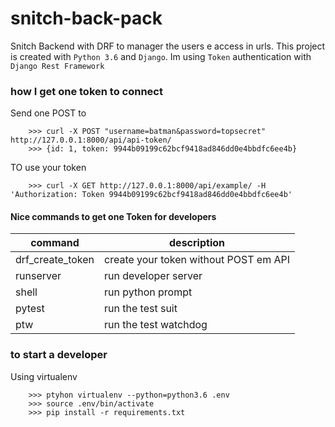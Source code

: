# snitch-back-pack

Snitch Backend with DRF to manager the users e access in urls. 
This project is created with `Python 3.6` and `Django`.
Im using `Token` authentication with `Django Rest Framework`

### how I get one token to connect

Send one POST to 

```
    >>> curl -X POST "username=batman&password=topsecret" http://127.0.0.1:8000/api/api-token/
    >>> {id: 1, token: 9944b09199c62bcf9418ad846dd0e4bbdfc6ee4b}
```

TO use your token 

```
    >>> curl -X GET http://127.0.0.1:8000/api/example/ -H 'Authorization: Token 9944b09199c62bcf9418ad846dd0e4bbdfc6ee4b'
```

#### Nice commands to get one Token for developers

| command          |  description                          |
|------------------|---------------------------------------|
| drf_create_token | create your token without POST em API |
| runserver        | run developer server                  |
| shell            | run python prompt                     |
| pytest           | run the test suit                     |
| ptw              | run the test watchdog                 |


### to start a developer

Using virtualenv
```
    >>> ptyhon virtualenv --python=python3.6 .env
    >>> source .env/bin/activate
    >>> pip install -r requirements.txt
```


